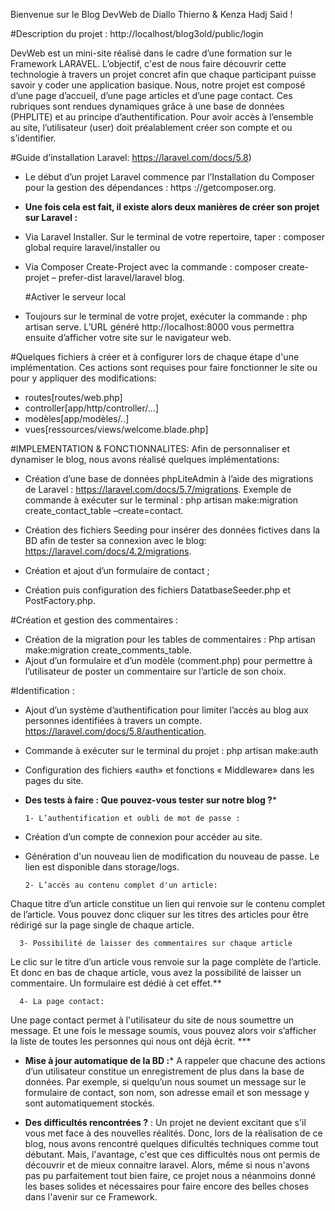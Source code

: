   Bienvenue sur le Blog DevWeb de Diallo Thierno & Kenza  Hadj Said !

#Description du projet : http://localhost/blog3old/public/login 

DevWeb est un mini-site réalisé dans le cadre d’une formation sur le Framework LARAVEL. L’objectif, c'est de nous faire découvrir cette technologie à travers un projet concret afin que chaque participant puisse savoir y coder une application basique. Nous, notre projet est composé d’une page d’accueil, d’une page articles et d’une page contact. Ces rubriques sont rendues dynamiques grâce à une base de données (PHPLITE) et au principe d’authentification. Pour avoir accès à l’ensemble au site, l’utilisateur (user) doit préalablement créer son compte et ou s’identifier. 

#Guide d’installation Laravel: https://laravel.com/docs/5.8)

- Le début d’un projet Laravel commence par l’Installation du Composer pour la gestion des dépendances : https ://getcomposer.org.
 - **Une fois cela est fait, il existe alors deux manières de créer son projet sur Laravel :**
- Via Laravel Installer. Sur le terminal de votre repertoire, taper : composer global require laravel/installer ou
- Via Composer Create-Project avec la commande : composer create-projet – prefer-dist laravel/laravel blog.

  #Activer le serveur local
- Toujours sur le terminal de votre projet, exécuter la commande : php artisan serve. L’URL généré http://localhost:8000 vous permettra ensuite d’afficher votre site sur le navigateur web.

#Quelques fichiers à créer et à configurer lors de chaque étape d'une implémentation. Ces actions sont requises pour faire fonctionner le site ou pour y appliquer des modifications:

- routes[routes/web.php]
- controller[app/http/controller/...]
- modèles[app/modèles/..]
- vues[ressources/views/welcome.blade.php]

#IMPLEMENTATION & FONCTIONNALITES:
Afin de personnaliser et dynamiser le blog, nous avons réalisé quelques implémentations:

- Création d’une base de données phpLiteAdmin à l’aide des migrations de Laravel :
https://laravel.com/docs/5.7/migrations. Exemple de commande à exécuter sur le terminal : php artisan make:migration create_contact_table –create=contact.

- Création des fichiers Seeding pour insérer des données fictives dans la BD afin de tester sa connexion avec le blog:
  https://laravel.com/docs/4.2/migrations.
  
- Création et ajout d’un formulaire de contact ;
- Création puis configuration des fichiers DatatbaseSeeder.php et PostFactory.php.

#Création et gestion des commentaires :
- Création de la migration pour les tables de commentaires :
  Php artisan make:migration create_comments_table.
- Ajout d’un formulaire et d’un modèle (comment.php) pour permettre à l’utilisateur de poster un commentaire sur l’article de son choix.

#Identification :
- Ajout d’un système d’authentification pour limiter l’accès au blog aux personnes identifiées à travers un compte. https://laravel.com/docs/5.8/authentication.
- Commande à exécuter sur le terminal du projet : php artisan make:auth  
- Configuration des fichiers «auth» et fonctions « Middleware» dans les pages du site.

- **Des tests à faire : Que pouvez-vous tester sur notre blog ?***

      1- L’authentification et oubli de mot de passe :
- Création d’un compte de connexion pour accéder au site.
- Génération d'un nouveau lien de modification du nouveau de passe. Le lien est disponible dans storage/logs.

      2- L’accès au contenu complet d'un article: 
Chaque titre d’un article constitue un lien qui renvoie sur le contenu complet de l’article. Vous pouvez donc cliquer sur les titres des articles pour être rédirigé sur la page single de chaque article.

      3- Possibilité de laisser des commentaires sur chaque article
Le clic sur le titre d’un article vous renvoie sur la page complète de l’article. Et donc en bas de chaque article, vous avez la possibilité de laisser un commentaire. Un formulaire est dédié à cet effet.**

      4- La page contact:
Une page contact permet à l'utilisateur du site de nous soumettre un message. Et une fois le message soumis, vous pouvez alors voir s’afficher la liste de toutes les personnes qui nous ont déjà écrit. ***

- **Mise à jour automatique de la BD :***
A rappeler que chacune des actions d’un utilisateur constitue un enregistrement de plus dans la base de données. Par exemple, si quelqu’un nous soumet un message sur le formulaire de contact, son nom, son adresse email et son message y sont automatiquement stockés. 

- **Des difficultés rencontrées ?** :
Un projet ne devient excitant que s'il vous met face à des nouvelles réalités. Donc, lors de la réalisation de ce blog, nous avons rencontré quelques dificultés techniques comme tout débutant. Mais, l'avantage, c'est que ces difficultés nous ont permis de découvrir et de mieux connaitre laravel. Alors, même si nous n'avons pas pu parfaitement tout bien faire, ce projet nous a néanmoins donné les bases solides et nécessaires pour faire encore des belles choses dans l'avenir sur ce Framework.
